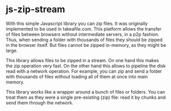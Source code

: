 # js-zip-stream

With this simple Javascript library you can zip files. It was originally implemented to be used in takeafile.com. This platform allows the transfer of files between browsers without intermediate servers, in a p2p fashion. Thus, when sending a folder with thousands of files they should be zipped in the browser itself. But files cannot be zipped in-memory, as they might be large.

This library allows files to be zipped in a stream. On one hand this makes the zip operation very fast. On the other hand this allows to pipeline the disk read with a network operation. For example, you can zip and send a folder with thousands of files without loading all of them at once into main memory.

This library works like a wrapper around a bunch of files or folders. You can treat them as they were a single pre-existing (zip) file: read it by chunks and send them through the network.
